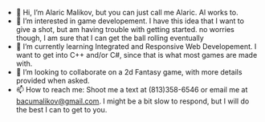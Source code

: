 - 👋 Hi, I’m Alaric Malikov, but you can just call me Alaric. Al works to.
- 👀 I’m interested in game developement. I have this idea that I want to give a shot, but am having trouble with getting started. no worries though, I am sure that I can get the ball rolling eventually
- 🌱 I’m currently learning Integrated and Responsive Web Developement. I want to get into C++ and/or C#, since that is what most games are made with.
- 💞️ I’m looking to collaborate on a 2d Fantasy game, with more details provided when asked.
- 📫 How to reach me: Shoot me a text at (813)358-6546 or email me at bacumalikov@gmail.com. I might be a bit slow to respond, but I will do the best I can to get to you.

<!---
Alaric-Malikov/Alaric-Malikov is a ✨ special ✨ repository because its `README.md` (this file) appears on your GitHub profile.
You can click the Preview link to take a look at your changes.
--->

